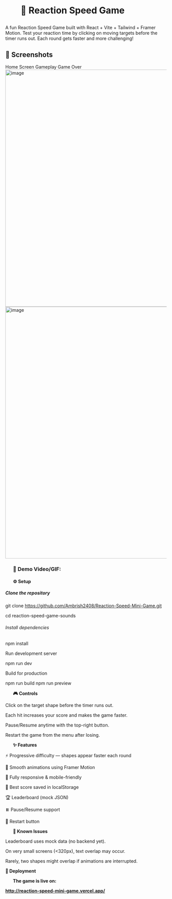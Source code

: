 <h1><ul>🎯 Reaction Speed Game</h1></ul>


A fun Reaction Speed Game built with React + Vite + Tailwind + Framer Motion.
Test your reaction time by clicking on moving targets before the timer runs out.
Each round gets faster and more challenging!

<h2>📸 Screenshots</h2>
Home Screen	Gameplay	Game Over
<img width="1418" height="741" alt="image" src="https://github.com/user-attachments/assets/38423550-0651-4789-949a-3b517e072b32" />

<img width="1425" height="787" alt="image" src="https://github.com/user-attachments/assets/9d0929c5-5561-4bef-9011-c2a6fc939780" />



	
	

<b><ul><h3>🎥 Demo Video/GIF:</b></ul></h3>


<b><ul><h4>⚙️ Setup</b></ul></h4>

<h5>Clone the repository</h5>

git clone https://github.com/Ambrish2408/Reaction-Speed-Mini-Game.git
<br>

cd reaction-speed-game-sounds


<h6>Install dependencies</h6>

npm install


Run development server

npm run dev


<h7>Build for production</h7>

npm run build
npm run preview

<b><ul><h8>🎮 Controls</b></ul></h8>

Click on the target shape before the timer runs out.

Each hit increases your score and makes the game faster.

Pause/Resume anytime with the top-right button.

Restart the game from the menu after losing.

<b><ul><h9>✨ Features</b></ul></h9>

⚡ Progressive difficulty — shapes appear faster each round

🎨 Smooth animations using Framer Motion

📱 Fully responsive & mobile-friendly

💾 Best score saved in localStorage

🏆 Leaderboard (mock JSON)

⏸️ Pause/Resume support

🔄 Restart button

<b><ul><h10>🐛 Known Issues</b></ul></h10>

Leaderboard uses mock data (no backend yet).

On very small screens (<320px), text overlap may occur.

Rarely, two shapes might overlap if animations are interrupted.

<b><h11>🚀 Deployment</h11><b>

<b><ul>The game is live on:</ul>http://reaction-speed-mini-game.vercel.app/
